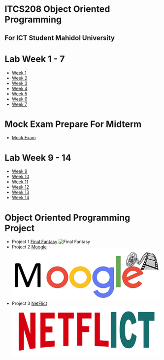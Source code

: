 ﻿# ITCS208 Object Oriented Programming 
For ICT Student Mahidol University
-----------------------------------------------------------------------------------------------

# Lab Week 1 - 7 

* [Week 1](https://github.com/SunatP/Java/tree/master/Week%201)
* [Week 2](https://github.com/SunatP/Java/tree/master/Week%202)
* [Week 3](https://github.com/SunatP/Java/tree/master/Week%203)
* [Week 4](https://github.com/SunatP/Java/tree/master/Week%204)
* [Week 5](https://github.com/SunatP/Java/tree/master/Week%205)
* [Week 6](https://github.com/SunatP/Java/tree/master/Week%206)
* [Week 7](https://github.com/SunatP/Java/tree/master/Week%207)

# Mock Exam Prepare For Midterm

* [Mock Exam](https://github.com/SunatP/Java/tree/master/Mock%20Exam)

# Lab Week 9 - 14 

* [Week 9](https://github.com/SunatP/Java/tree/master/Week%209)
* [Week 10](https://github.com/SunatP/Java/tree/master/Week%2010)
* [Week 11](https://github.com/SunatP/Java/tree/master/Week%2011)
* [Week 12](https://github.com/SunatP/Java/tree/master/Week%2012)
* [Week 13](https://github.com/SunatP/Java/tree/master/Week%2013)
* [Week 14](https://github.com/SunatP/Java/tree/master/Week%2014)

# Object Oriented Programming Project

* Project 1 [Final Fantasy](https://github.com/SunatP/Java/tree/master/Project%20FinalFanta)
![Final Fantasy](http://www.gamemonday.com/wp-content/uploads/2018/02/FINAL-FANTASY-XV-WINDOWS-EDITION-demo-03.jpg)
* Project 2 [Moogle](https://github.com/SunatP/Java/tree/master/Moogle)
![Moogle](picture/moogle.png)
* Project 3 [NetFlict](https://github.com/SunatP/Java/tree/master/NetFlict)
![Moogle](picture/netflict.png)
